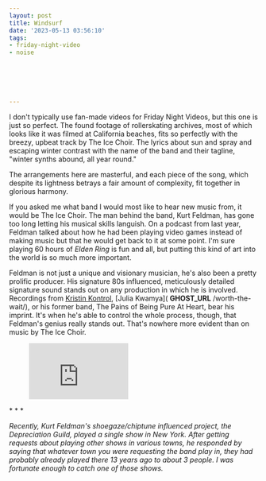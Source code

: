 ```yaml
---
layout: post
title: Windsurf
date: '2023-05-13 03:56:10'
tags:
- friday-night-video
- noise






---
```


I don't typically use fan-made videos for Friday Night Videos, but this one is just so perfect. The found footage of rollerskating archives, most of which looks like it was filmed at California beaches, fits so perfectly with the breezy, upbeat track by The Ice Choir. The lyrics about sun and spray and escaping winter contrast with the name of the band and their tagline, "winter synths abound, all year round."

The arrangements here are masterful, and each piece of the song, which despite its lightness betrays a fair amount of complexity, fit together in glorious harmony.

If you asked me what band I would most like to hear new music from, it would be The Ice Choir. The man behind the band, Kurt Feldman, has gone too long letting his musical skills languish. On a podcast from last year, Feldman talked about how he had been playing video games instead of making music but that he would get back to it at some point. I'm sure playing 60 hours of _Elden Ring_ is fun and all, but putting this kind of art into the world is so much more important.

Feldman is not just a unique and visionary musician, he's also been a pretty prolific producer. His signature 80s influenced, meticulously detailed signature sound stands out on any production in which he is involved. Recordings from [Kristin Kontrol](https://kristinkontrol.bandcamp.com/album/x-communicate?from=search&search_item_id=1266882064&search_item_type=a&search_match_part=%3F&search_page_id=2596645225&search_page_no=1&search_rank=2&search_sig=2168487d075785fa5d83f1a8ac46a8be), [Julia Kwamya]( __GHOST_URL__ /worth-the-wait/), or his former band, The Pains of Being Pure At Heart, bear his imprint. It's when he's able to control the whole process, though, that Feldman's genius really stands out. That's nowhere more evident than on music by The Ice Choir.

<figure class="kg-card kg-embed-card"><iframe width="200" height="113" src="https://www.youtube.com/embed/uNWXYf10TsU?feature=oembed" frameborder="0" allow="accelerometer; autoplay; clipboard-write; encrypted-media; gyroscope; picture-in-picture; web-share" allowfullscreen title="Ice Choir • Windsurf"></iframe></figure>
* * *

_Recently, Kurt Feldman's shoegaze/chiptune influenced project, the Depreciation Guild, played a single show in New York. After getting requests about playing other shows in various towns, he responded by saying that whatever town you were requesting the band play in, they had probably already played there 13 years ago to about 3 people. I was fortunate enough to catch one of those shows._

